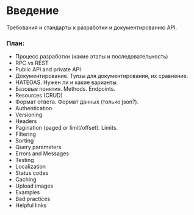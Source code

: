 # Введение

Требования и стандарты к разработки и документированию API.



### План:

* Процесс разработки (какие этапы и последовательность)
* RPC vs REST
* Public API and private API
* Документирование. Тулзы для документирования, их сравнение.
* HATEOAS. Нужен ли и какие варианты.
* Базовые понятия. Methods. Endpoints.
* Resources (CRUD)
* Формат ответа. Формат данных (только json?).
* Authentication
* Versioning
* Headers
* Pagination (paged or limit/offset). Limits.
* Filtering
* Sorting
* Query parameters
* Errors and Messages
* Testing
* Localization
* Status codes
* Caching
* Upload images
* Examples
* Bad practices
* Helpful links
